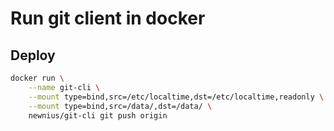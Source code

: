 # Run git client in docker

## Deploy

```bash
docker run \
	--name git-cli \
	--mount type=bind,src=/etc/localtime,dst=/etc/localtime,readonly \
	--mount type=bind,src=/data/,dst=/data/ \
	newnius/git-cli git push origin
```

